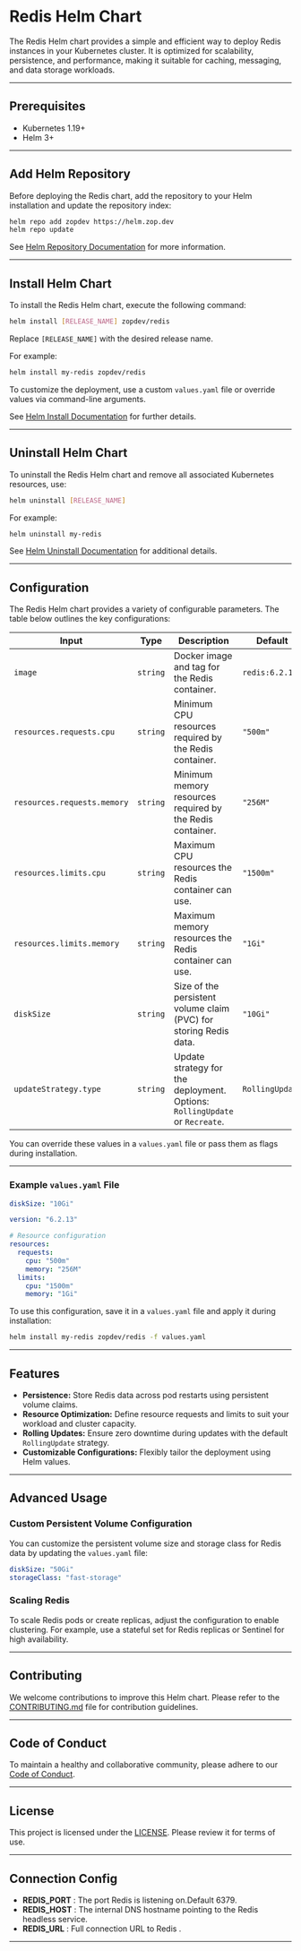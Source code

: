 # Redis Helm Chart

The Redis Helm chart provides a simple and efficient way to deploy Redis instances in your Kubernetes cluster. It is optimized for scalability, persistence, and performance, making it suitable for caching, messaging, and data storage workloads.

---

## Prerequisites

- Kubernetes 1.19+  
- Helm 3+

---

## Add Helm Repository

Before deploying the Redis chart, add the repository to your Helm installation and update the repository index:

```bash
helm repo add zopdev https://helm.zop.dev
helm repo update
```

See [Helm Repository Documentation](https://helm.sh/docs/helm/helm_repo/) for more information.

---

## Install Helm Chart

To install the Redis Helm chart, execute the following command:

```bash
helm install [RELEASE_NAME] zopdev/redis
```

Replace `[RELEASE_NAME]` with the desired release name.

For example:

```bash
helm install my-redis zopdev/redis
```

To customize the deployment, use a custom `values.yaml` file or override values via command-line arguments.

See [Helm Install Documentation](https://helm.sh/docs/helm/helm_install/) for further details.

---

## Uninstall Helm Chart

To uninstall the Redis Helm chart and remove all associated Kubernetes resources, use:

```bash
helm uninstall [RELEASE_NAME]
```

For example:

```bash
helm uninstall my-redis
```

See [Helm Uninstall Documentation](https://helm.sh/docs/helm/helm_uninstall/) for additional details.

---

## Configuration

The Redis Helm chart provides a variety of configurable parameters. The table below outlines the key configurations:

| **Input**               | **Type**  | **Description**                                                                                  | **Default**           |
|--------------------------|-----------|--------------------------------------------------------------------------------------------------|-----------------------|
| `image`                  | `string`  | Docker image and tag for the Redis container.                                                    | `redis:6.2.13`       |
| `resources.requests.cpu` | `string`  | Minimum CPU resources required by the Redis container.                                           | `"500m"`             |
| `resources.requests.memory` | `string` | Minimum memory resources required by the Redis container.                                        | `"256M"`             |
| `resources.limits.cpu`   | `string`  | Maximum CPU resources the Redis container can use.                                               | `"1500m"`            |
| `resources.limits.memory` | `string` | Maximum memory resources the Redis container can use.                                            | `"1Gi"`              |
| `diskSize`               | `string`  | Size of the persistent volume claim (PVC) for storing Redis data.                               | `"10Gi"`             |
| `updateStrategy.type`    | `string`  | Update strategy for the deployment. Options: `RollingUpdate` or `Recreate`.                     | `RollingUpdate`      |

You can override these values in a `values.yaml` file or pass them as flags during installation.

---

### Example `values.yaml` File

```yaml
diskSize: "10Gi"

version: "6.2.13"

# Resource configuration
resources:
  requests:
    cpu: "500m"
    memory: "256M"
  limits:
    cpu: "1500m"
    memory: "1Gi"
```

To use this configuration, save it in a `values.yaml` file and apply it during installation:

```bash
helm install my-redis zopdev/redis -f values.yaml
```

---

## Features

- **Persistence:** Store Redis data across pod restarts using persistent volume claims.
- **Resource Optimization:** Define resource requests and limits to suit your workload and cluster capacity.
- **Rolling Updates:** Ensure zero downtime during updates with the default `RollingUpdate` strategy.
- **Customizable Configurations:** Flexibly tailor the deployment using Helm values.

---

## Advanced Usage

### Custom Persistent Volume Configuration

You can customize the persistent volume size and storage class for Redis data by updating the `values.yaml` file:

```yaml
diskSize: "50Gi"
storageClass: "fast-storage"
```

### Scaling Redis

To scale Redis pods or create replicas, adjust the configuration to enable clustering. For example, use a stateful set for Redis replicas or Sentinel for high availability.

---

## Contributing

We welcome contributions to improve this Helm chart. Please refer to the [CONTRIBUTING.md](../../CONTRIBUTING.md) file for contribution guidelines.

---

## Code of Conduct

To maintain a healthy and collaborative community, please adhere to our [Code of Conduct](../../CODE_OF_CONDUCT.md).

---

## License

This project is licensed under the [LICENSE](../../LICENSE). Please review it for terms of use.

---

## Connection Config

- **REDIS_PORT** : The port Redis is listening on.Default 6379.
- **REDIS_HOST** : The internal DNS hostname pointing to the Redis headless service.
- **REDIS_URL** : Full connection URL to Redis .

---